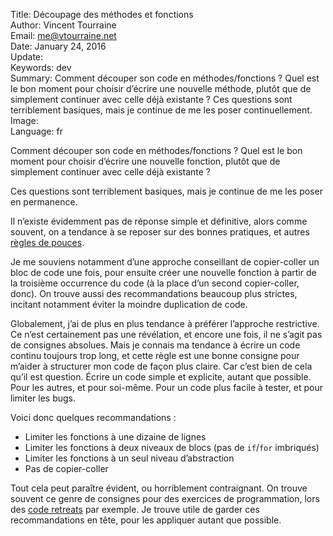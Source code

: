 Title:    Découpage des méthodes et fonctions  
Author:   Vincent Tourraine  
Email:    me@vtourraine.net  
Date:     January 24, 2016  
Update:   
Keywords: dev  
Summary:  Comment découper son code en méthodes/fonctions ? Quel est le bon moment pour choisir d’écrire une nouvelle méthode, plutôt que de simplement continuer avec celle déjà existante ? Ces questions sont terriblement basiques, mais je continue de me les poser continuellement.   
Image:    
Language: fr  

Comment découper son code en méthodes/fonctions ? Quel est le bon moment pour choisir d’écrire une nouvelle fonction, plutôt que de simplement continuer avec celle déjà existante ? 

Ces questions sont terriblement basiques, mais je continue de me les poser en permanence. 

Il n’existe évidemment pas de réponse simple et définitive, alors comme souvent, on a tendance à se reposer sur des bonnes pratiques, et autres [règles de pouces](https://en.wikipedia.org/wiki/Rule_of_thumb).

Je me souviens notamment d’une approche conseillant de copier-coller un bloc de code une fois, pour ensuite créer une nouvelle fonction à partir de la troisième occurrence du code (à la place d’un second copier-coller, donc). On trouve aussi des recommandations beaucoup plus strictes, incitant notamment éviter la moindre duplication de code.

Globalement, j’ai de plus en plus tendance à préférer l’approche restrictive. Ce n’est certainement pas une révélation, et encore une fois, il ne s’agit pas de consignes absolues. Mais je connais ma tendance à écrire un code continu toujours trop long, et cette règle est une bonne consigne pour m’aider à structurer mon code de façon plus claire. Car c’est bien de cela qu’il est question. Écrire un code simple et explicite, autant que possible. Pour les autres, et pour soi-même. Pour un code plus facile à tester, et pour limiter les bugs.

Voici donc quelques recommandations :

- Limiter les fonctions à une dizaine de lignes
- Limiter les fonctions à deux niveaux de blocs (pas de `if`/`for` imbriqués)
- Limiter les fonctions à un seul niveau d’abstraction
- Pas de copier-coller

Tout cela peut paraître évident, ou horriblement contraignant. On trouve souvent ce genre de consignes pour des exercices de programmation, lors des [code retreats](http://coderetreat.org) par exemple. Je trouve utile de garder ces recommandations en tête, pour les appliquer autant que possible. 